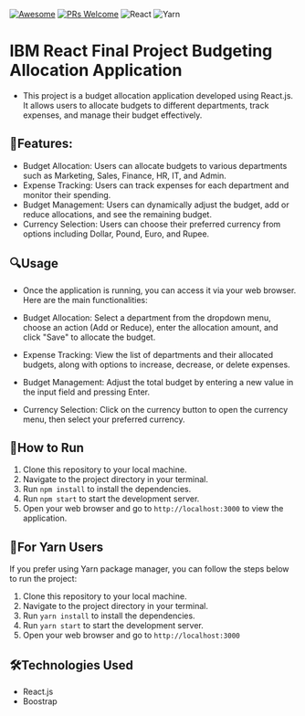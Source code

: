 [![Awesome](https://awesome.re/badge-flat2.svg)](https://github.com/zbetcheckin/Security_list)
[![PRs Welcome](https://img.shields.io/badge/PRs-welcome-brightgreen.svg?style=flat-square)](http://makeapullrequest.com)
![React](https://img.shields.io/badge/react-%2320232a.svg?style=for-the-badge&logo=react&logoColor=%2361DAFB)
![Yarn](https://img.shields.io/badge/yarn-%232C8EBB.svg?style=for-the-badge&logo=yarn&logoColor=white)
# IBM React Final Project Budgeting Allocation Application
- This project is a budget allocation application developed using React.js. It allows users to allocate budgets to different departments, track expenses, and manage their budget effectively.
## 🤖Features:
- Budget Allocation: Users can allocate budgets to various departments such as Marketing, Sales, Finance, HR, IT, and Admin.
- Expense Tracking: Users can track expenses for each department and monitor their spending.
- Budget Management: Users can dynamically adjust the budget, add or reduce allocations, and see the remaining budget.
- Currency Selection: Users can choose their preferred currency from options including Dollar, Pound, Euro, and Rupee.

## 🔍Usage
- Once the application is running, you can access it via your web browser. Here are the main functionalities:

- Budget Allocation: Select a department from the dropdown menu, choose an action (Add or Reduce), enter the allocation amount, and click "Save" to allocate the budget.
- Expense Tracking: View the list of departments and their allocated budgets, along with options to increase, decrease, or delete expenses.
- Budget Management: Adjust the total budget by entering a new value in the input field and pressing Enter.
- Currency Selection: Click on the currency button to open the currency menu, then select your preferred currency.

## 👻How to Run

1. Clone this repository to your local machine.
2. Navigate to the project directory in your terminal.
3. Run `npm install` to install the dependencies.
4. Run `npm start` to start the development server.
5. Open your web browser and go to `http://localhost:3000` to view the application.

## 👻For Yarn Users

If you prefer using Yarn package manager, you can follow the steps below to run the project:

1. Clone this repository to your local machine.
2. Navigate to the project directory in your terminal.
3. Run `yarn install` to install the dependencies.
4. Run `yarn start` to start the development server.
5. Open your web browser and go to `http://localhost:3000`

## 🛠️Technologies Used
- React.js
- Boostrap
